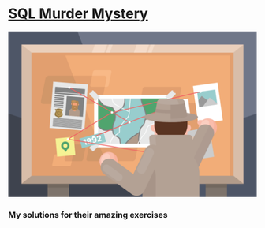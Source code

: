 # [SQL Murder Mystery](https://mystery.knightlab.com)
![sql-murder-mystery-logo](/resources/images/sql-murder-mystery-logo.png)

### My solutions for their amazing exercises
